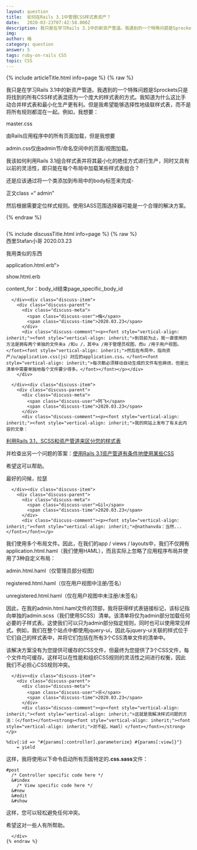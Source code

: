 ```yaml
---
layout: question
title:  如何在Rails 3.1中管理CSS样式表资产？
date:   2020-03-23T07:42:58.000Z
description: 我只是在学习Rails 3.1中的新资产管道。我遇到的一个特殊问题是Sprockets只是将找到的所有CSS样式表混搭为一个庞大的样式表的方式。我知道为什...
img: 
author: 梅
category: question
answer: 5
tags: ruby-on-rails CSS
topic: CSS
---
```

<div class="article-root">
  <div class="article">
    {% include articleTitle.html info=page %}
    {% raw %}
    <div class="article-content"><p><font style="vertical-align: inherit;"><font style="vertical-align: inherit;">我只是在学习Rails 3.1中的新资产管道。</font><font style="vertical-align: inherit;">我遇到的一个特殊问题是Sprockets只是将找到的所有CSS样式表混搭为一个庞大的样式表的方式。</font><font style="vertical-align: inherit;">我知道为什么这比手动合并样式表和最小化生产更有利。</font><font style="vertical-align: inherit;">但是我希望能够选择性地级联样式表，而不是将所有规则都混在一起。</font><font style="vertical-align: inherit;">例如，我想要：</font></font></p>

<p><font style="vertical-align: inherit;"><font style="vertical-align: inherit;">master.css</font></font></p>

<p><font style="vertical-align: inherit;"><font style="vertical-align: inherit;">由Rails应用程序中的所有页面加载，但是我想要</font></font></p>

<p><font style="vertical-align: inherit;"><font style="vertical-align: inherit;">admin.css仅由admin节/命名空间中的页面/视图加载。</font></font></p>

<p><font style="vertical-align: inherit;"><font style="vertical-align: inherit;">我该如何利用Rails 3.1组合样式表并将其最小化的绝佳方式进行生产，同时又具有以前的灵活性，即只能在每个布局中加载某些样式表组合？</font></font></p>

<p><font style="vertical-align: inherit;"><font style="vertical-align: inherit;">还是应该通过将一个类添加到布局中的body标签来完成-</font></font></p>

<p><font style="vertical-align: inherit;"><font style="vertical-align: inherit;">正文class =“ admin”</font></font></p>

<p><font style="vertical-align: inherit;"><font style="vertical-align: inherit;">然后根据需要定位样式规则。</font><font style="vertical-align: inherit;">使用SASS范围选择器可能是一个合理的解决方案。</font></font></p></div>
    {% endraw %}
  </div>
  <p style="height: 0;width:0;overflow: hidden;"> 第2927篇《如何在Rails 3.1中管理CSS样式表资产？》来自Winter(https://github.com/aiyld/aiyld.github.io)的站点</p>
  <div class="discuss-wrapper">
    {% include discussTitle.html info=page %}
    {% raw %}
    <div class="discuss-item">
        <div class="discuss-parent">
          <div class="discuss-meta">
            <span class="discuss-user">西里Stafan小哥</span>
            <span class="discuss-time">2020.03.23</span>
          </div>
          <div class="discuss-comment"><p><font style="vertical-align: inherit;"><font style="vertical-align: inherit;">我用类似的东西</font></font></p>

<p><font style="vertical-align: inherit;"><font style="vertical-align: inherit;">application.html.erb“&gt;</font></font></p>

<p><font style="vertical-align: inherit;"><font style="vertical-align: inherit;">show.html.erb</font></font></p>

<p><font style="vertical-align: inherit;"><font style="vertical-align: inherit;">content_for：body_id结束page_specific_body_id</font></font></p></div>
        </div>
        
      </div><div class="discuss-item">
        <div class="discuss-parent">
          <div class="discuss-meta">
            <span class="discuss-user">梅</span>
            <span class="discuss-time">2020.03.23</span>
          </div>
          <div class="discuss-comment"><p><font style="vertical-align: inherit;"><font style="vertical-align: inherit;">到目前为止，我一直使用的方法是拥有两个单独的文件夹a /和u /，其中a /用于管理员视图，而u /用于用户视图。</font><font style="vertical-align: inherit;">然后在布局中，指向资产/u/application.css(js）对应的application.css。</font><font style="vertical-align: inherit;">每次都必须移动自动生成的文件有些麻烦，但是比清单中需要单独地每个文件要少得多。</font></font></p></div>
        </div>
        
      </div><div class="discuss-item">
        <div class="discuss-parent">
          <div class="discuss-meta">
            <span class="discuss-user">阿飞</span>
            <span class="discuss-time">2020.03.23</span>
          </div>
          <div class="discuss-comment"><p><font style="vertical-align: inherit;"><font style="vertical-align: inherit;">我的网站上发布了有关此内容的文章：
 </font></font><a href="http://lassebunk.dk/2011/09/04/leveraging-rails-3-1-scss-and-the-assets-pipeline/" rel="nofollow noreferrer"><font style="vertical-align: inherit;"><font style="vertical-align: inherit;">利用Rails 3.1，SCSS和资产管道来区分您的样式表</font></font></a></p>

<p><font style="vertical-align: inherit;"><font style="vertical-align: inherit;">并检查出另一个问题的答案：</font></font><a href="https://stackoverflow.com/questions/7134034/using-rails-3-1-assets-pipeline-to-conditionally-use-certain-css/7273333#7273333"><font style="vertical-align: inherit;"><font style="vertical-align: inherit;">使用Rails 3.1资产管道有条件地使用某些CSS</font></font></a></p>

<p><font style="vertical-align: inherit;"><font style="vertical-align: inherit;">希望这可以帮助。</font></font></p>

<p><font style="vertical-align: inherit;"><font style="vertical-align: inherit;">最好的问候，拉瑟</font></font></p></div>
        </div>
        
      </div><div class="discuss-item">
        <div class="discuss-parent">
          <div class="discuss-meta">
            <span class="discuss-user">Gil</span>
            <span class="discuss-time">2020.03.23</span>
          </div>
          <div class="discuss-comment"><p><font style="vertical-align: inherit;"><font style="vertical-align: inherit;">@nathanvda：当然...</font></font></p>

<p><font style="vertical-align: inherit;"><font style="vertical-align: inherit;">我们使用多个布局文件。</font><font style="vertical-align: inherit;">因此，在我们的app / views / layouts中，我们不仅拥有application.html.haml（我们使用HAML），而且实际上忽略了应用程序布局并使用了3种自定义布局：</font></font></p>

<p><font style="vertical-align: inherit;"><font style="vertical-align: inherit;">admin.html.haml（仅管理员部分视图）</font></font></p>

<p><font style="vertical-align: inherit;"><font style="vertical-align: inherit;">registered.html.haml（仅在用户视图中注册/签名）</font></font></p>

<p><font style="vertical-align: inherit;"><font style="vertical-align: inherit;">unregistered.html.haml（仅在用户视图中未注册/未签名）</font></font></p>

<p><font style="vertical-align: inherit;"><font style="vertical-align: inherit;">因此，在我的admin.html.haml文件的顶部，我将获得样式表链接标记，该标记指向单独的admin.scss（我们使用SCSS）清单。</font><font style="vertical-align: inherit;">该清单将仅为admin部分加载任何必要的子样式表。</font><font style="vertical-align: inherit;">这使我们可以只为admin部分指定规则，同时也可以使用常见样式。</font><font style="vertical-align: inherit;">例如，我们在整个站点中都使用jquery-ui，因此与jquery-ui关联的样式位于它们自己的样式表中，并将它们包括在所有3个CSS清单文件的清单中。</font></font></p>

<p><font style="vertical-align: inherit;"><font style="vertical-align: inherit;">该解决方案没有为您提供可缓存的CSS文件，但最终为您提供了3个CSS文件，每个文件均可缓存。</font><font style="vertical-align: inherit;">这样可以在性能和组织CSS规则的灵活性之间进行权衡，因此我们不必担心CSS规则冲突。</font></font></p></div>
        </div>
        
      </div><div class="discuss-item">
        <div class="discuss-parent">
          <div class="discuss-meta">
            <span class="discuss-user">乐</span>
            <span class="discuss-time">2020.03.23</span>
          </div>
          <div class="discuss-comment"><p><font style="vertical-align: inherit;"><font style="vertical-align: inherit;">这就是我解决样式问题的方法：（</font></font><strong><font style="vertical-align: inherit;"><font style="vertical-align: inherit;">对不起，Haml）</font></font></strong></p>

<pre><code>%div{:id =&gt; "#{params[:controller].parameterize} #{params[:view]}"}<font></font>
    = yield<font></font>
</code></pre>

<p><font style="vertical-align: inherit;"><font style="vertical-align: inherit;">这样，我将使用以下命令启动所有页面特定的</font></font><strong><font style="vertical-align: inherit;"><font style="vertical-align: inherit;">.css.sass</font></font></strong><font style="vertical-align: inherit;"><font style="vertical-align: inherit;">文件：</font></font></p>

<pre><code>#post<font></font>
  /* Controller specific code here */<font></font>
  &amp;#index<font></font>
    /* View specific code here */<font></font>
  &amp;#new<font></font>
  &amp;#edit<font></font>
  &amp;#show<font></font>
</code></pre>

<p><font style="vertical-align: inherit;"><font style="vertical-align: inherit;">这样，您可以轻松避免任何冲突。</font></font></p>

<p><font style="vertical-align: inherit;"><font style="vertical-align: inherit;">希望这对一些人有所帮助。</font></font></p></div>
        </div>
        
      </div>
    {% endraw %}
  </div>
<div>

